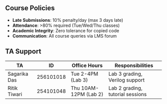## Course Policies
- **Late Submissions**: 10% penalty/day (max 3 days late)
- **Attendance**: >80% required (Tue/Wed/Thu classes)
- **Academic Integrity**: Zero tolerance for copied code
- **Communication**: All course queries via LMS forum

## TA Support
| TA               | ID          | Office Hours     | Responsibilities      |
|------------------|-------------|------------------|-----------------------|
| Sagarika Das     | 256101018   | Tue 2-4PM (Lab 3) | Lab 3 grading, Verilog support |
| Ritik Tiwari     | 254101048   | Thu 10AM-12PM (Lab 2) | Lab 2 grading, tutorial sessions |
